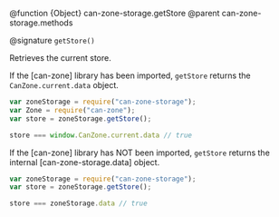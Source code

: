 @function {Object} can-zone-storage.getStore
@parent can-zone-storage.methods

@signature `getStore()`

Retrieves the current store.  

If the [can-zone] library has been imported, `getStore` returns the `CanZone.current.data` object.

```js
var zoneStorage = require("can-zone-storage");
var Zone = require("can-zone");
var store = zoneStorage.getStore();

store === window.CanZone.current.data // true
```

If the [can-zone] library has NOT been imported, `getStore` returns the internal [can-zone-storage.data] object.

```js
var zoneStorage = require("can-zone-storage");
var store = zoneStorage.getStore();

store === zoneStorage.data // true
```
